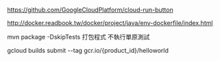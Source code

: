 https://github.com/GoogleCloudPlatform/cloud-run-button

http://docker.readbook.tw/docker/project/java/env-dockerfile/index.html

mvn package -DskipTests 打包程式 不執行單原測試

gcloud builds submit --tag gcr.io/{product_id}/helloworld
